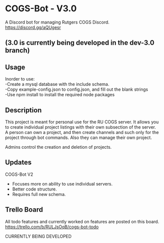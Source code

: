 # COGS-Bot - V3.0
A Discord bot for managing Rutgers COGS Discord. https://discord.gg/aQUgesr

## (3.0 is currently being developed in the dev-3.0 branch)

## Usage

Inorder to use:  
  -Create a mysql database with the include schema.  
  -Copy example-config.json to config.json, and fill out the blank strings  
  -Use npm install to install the required node packages  

## Description

This project is meant for personal use for the RU COGS server.
It allows you to create individual project listings with their own subsection of the server. A person can own a project, and then create channels and such only for the project through bot commands. Also they can manage their own project.

Admins control the creation and deletion of projects.

## Updates

COGS-Bot V2
- Focuses more on ability to use individual servers.
- Better code structure.
- Requires full new schema.

## Trello Board

All todo features and currently worked on features are posted on this board. https://trello.com/b/RULJsOqB/cogs-bot-todo

CURRENTLY BEING DEVELOPED

